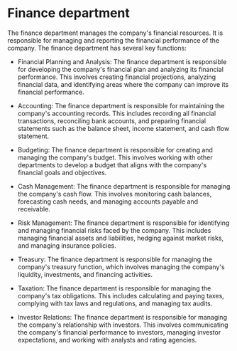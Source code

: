 # Finance department

The finance department manages the company's financial resources. It is responsible for managing and reporting the financial performance of the company. The finance department has several key functions:

* Financial Planning and Analysis: The finance department is responsible for developing the company's financial plan and analyzing its financial performance. This involves creating financial projections, analyzing financial data, and identifying areas where the company can improve its financial performance.

* Accounting: The finance department is responsible for maintaining the company's accounting records. This includes recording all financial transactions, reconciling bank accounts, and preparing financial statements such as the balance sheet, income statement, and cash flow statement.

* Budgeting: The finance department is responsible for creating and managing the company's budget. This involves working with other departments to develop a budget that aligns with the company's financial goals and objectives.

* Cash Management: The finance department is responsible for managing the company's cash flow. This involves monitoring cash balances, forecasting cash needs, and managing accounts payable and receivable.

* Risk Management: The finance department is responsible for identifying and managing financial risks faced by the company. This includes managing financial assets and liabilities, hedging against market risks, and managing insurance policies.

* Treasury: The finance department is responsible for managing the company's treasury function, which involves managing the company's liquidity, investments, and financing activities.

* Taxation: The finance department is responsible for managing the company's tax obligations. This includes calculating and paying taxes, complying with tax laws and regulations, and managing tax audits.

* Investor Relations: The finance department is responsible for managing the company's relationship with investors. This involves communicating the company's financial performance to investors, managing investor expectations, and working with analysts and rating agencies.
